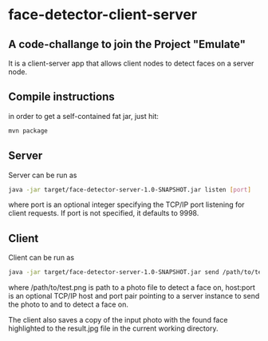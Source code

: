 # face-detector-client-server
## A code-challange to join the Project "Emulate"

It is a client-server app that allows client nodes to detect faces on a server node.


## Compile instructions

in order to get a self-contained fat jar, just hit:

```bash
mvn package
```

## Server

Server can be run as

```bash
java -jar target/face-detector-server-1.0-SNAPSHOT.jar listen [port]
```

where port is an optional integer specifying the TCP/IP port listening for client requests.
If port is not specified, it defaults to 9998.

## Client

Client can be run as

```bash
java -jar target/face-detector-server-1.0-SNAPSHOT.jar send /path/to/test.png [host:port]
```

where /path/to/test.png is path to a photo file to detect a face on,
host:port is an optional TCP/IP host and port pair pointing to a server instance 
to send the photo to and to detect a face on.

The client also saves a copy of the input photo with the found face highlighted
to the result.jpg file in the current working directory.

